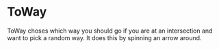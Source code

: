 # ToWay #  
ToWay choses which way you should go if you are at an intersection and want to pick a random way. It does this by spinning an arrow around.